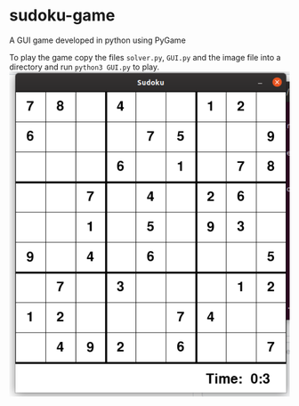 # sudoku-game
A GUI game developed in python using PyGame

To play the game copy the files `solver.py`, `GUI.py` and the image file into a directory and run `python3 GUI.py` to play.
![Sudoku](https://github.com/viditkulshreshtha/sudoku-game/blob/master/images/sudoku_image.png)
